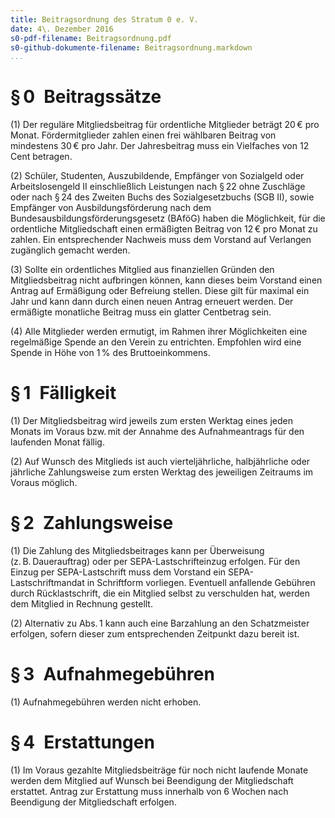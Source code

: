 ```yaml
---
title: Beitragsordnung des Stratum 0 e. V.
date: 4\. Dezember 2016
s0-pdf-filename: Beitragsordnung.pdf
s0-github-dokumente-filename: Beitragsordnung.markdown
...
```


§ 0 Beitragssätze
==================

(1) Der reguläre Mitgliedsbeitrag für ordentliche Mitglieder beträgt
    20 € pro Monat. Fördermitglieder zahlen einen frei wählbaren Beitrag
    von mindestens 30 € pro Jahr.
    Der Jahresbeitrag muss ein Vielfaches von 12 Cent betragen.

(2) Schüler, Studenten, Auszubildende, Empfänger von Sozialgeld oder
    Arbeitslosengeld II einschließlich Leistungen nach § 22 ohne
    Zuschläge oder nach § 24 des Zweiten Buchs des Sozialgesetzbuchs
    (SGB II), sowie Empfänger von Ausbildungsförderung nach dem
    Bundesausbildungsförderungsgesetz (BAföG) haben die Möglichkeit, für
    die ordentliche Mitgliedschaft einen ermäßigten Beitrag von 12 € pro
    Monat zu zahlen.
    Ein entsprechender Nachweis muss dem Vorstand auf Verlangen
    zugänglich gemacht werden.

(3) Sollte ein ordentliches Mitglied aus finanziellen Gründen den
    Mitgliedsbeitrag nicht aufbringen können, kann dieses beim Vorstand
    einen Antrag auf Ermäßigung oder Befreiung stellen.
    Diese gilt für maximal ein Jahr und kann dann durch einen neuen
    Antrag erneuert werden.
    Der ermäßigte monatliche Beitrag muss ein glatter Centbetrag sein.

(4) Alle Mitglieder werden ermutigt, im Rahmen ihrer Möglichkeiten eine
    regelmäßige Spende an den Verein zu entrichten.
    Empfohlen wird eine Spende in Höhe von 1 % des Bruttoeinkommens.


§ 1 Fälligkeit
==============

(1) Der Mitgliedsbeitrag wird jeweils zum ersten Werktag eines jeden
    Monats im Voraus bzw. mit der Annahme des Aufnahmeantrags für den
    laufenden Monat fällig.

(2) Auf Wunsch des Mitglieds ist auch vierteljährliche, halbjährliche
    oder jährliche Zahlungsweise zum ersten Werktag des jeweiligen
    Zeitraums im Voraus möglich.


§ 2 Zahlungsweise
=================

(1) Die Zahlung des Mitgliedsbeitrages kann per Überweisung
    (z. B. Dauerauftrag) oder per SEPA-Lastschrifteinzug erfolgen.
    Für den Einzug per SEPA-Lastschrift muss dem Vorstand ein
    SEPA-Lastschriftmandat in Schriftform vorliegen.
    Eventuell anfallende Gebühren durch Rücklastschrift, die ein
    Mitglied selbst zu verschulden hat, werden dem Mitglied in Rechnung
    gestellt.

(2) Alternativ zu Abs. 1 kann auch eine Barzahlung an den Schatzmeister
    erfolgen, sofern dieser zum entsprechenden Zeitpunkt dazu bereit
    ist.


§ 3 Aufnahmegebühren
====================

(1) Aufnahmegebühren werden nicht erhoben.


§ 4 Erstattungen
================

(1) Im Voraus gezahlte Mitgliedsbeiträge für noch nicht laufende Monate
    werden dem Mitglied auf Wunsch bei Beendigung der Mitgliedschaft
    erstattet.
    Antrag zur Erstattung muss innerhalb von 6 Wochen nach Beendigung
    der Mitgliedschaft erfolgen.
